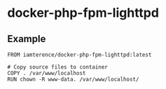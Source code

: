 # docker-php-fpm-lighttpd

## Example
```
FROM iamterence/docker-php-fpm-lighttpd:latest

# Copy source files to container
COPY . /var/www/localhost
RUN chown -R www-data. /var/www/localhost/
```
